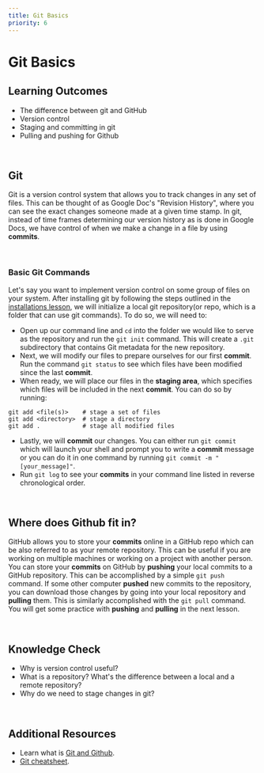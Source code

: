 ```yaml
---
title: Git Basics
priority: 6
---
```


# Git Basics

## Learning Outcomes

- The difference between git and GitHub
- Version control
- Staging and committing in git
- Pulling and pushing for Github

<br>

## Git

Git is a version control system that allows you to track changes in any set of files. This can be thought of as Google Doc's "Revision History", where you can see the exact changes someone made at a given time stamp.
In git, instead of time frames determining our version history as is done in Google Docs, we have control of when we make a change in a file by using <b>commits</b>.

<br>

### Basic Git Commands

Let's say you want to implement version control on some group of files on your system. After installing git by following the steps outlined in the [installations lesson](http://vennbury.com/lessons/python/basics/installations#installing-git-and-github-setup), we will initialize a local git repository(or repo, which is a folder that can use git commands). To do so, we will need to:

- Open up our command line and `cd` into the folder we would like to serve as the repository and
  run the `git init` command. This will create a `.git` subdirectory that contains Git metadata for the new repository.
- Next, we will modify our files to prepare ourselves for our first <b>commit</b>. Run the command `git status` to see which files have been modified since the last <b>commit</b>.
- When ready, we will place our files in the <b>staging area</b>, which specifies which files will be included in the next <b>commit</b>. You can do so by running:

```
git add <file(s)>    # stage a set of files
git add <directory>  # stage a directory
git add .            # stage all modified files
```

- Lastly, we will <b>commit</b> our changes. You can either run `git commit` which will launch your shell and prompt you to write a <b>commit</b> message or you can do it in one command by running `git commit -m "[your_message]"`.
- Run `git log` to see your <b>commits</b> in your command line listed in reverse chronological order.

<br>

## Where does Github fit in?

GitHub allows you to store your <b>commits</b> online in a GitHub repo which can be also referred to as your remote repository. This can be useful if you are working on multiple machines or working on a project with another person. You can store your <b>commits</b> on GitHub by <b>pushing</b> your local commits to a GitHub repository. This can be accomplished by a simple `git push` command. If some other computer <b>pushed</b> new commits to the repository, you can download those changes by going into your local repository and <b>pulling</b> them. This is similarly accomplished with the `git pull` command. You will get some practice with <b>pushing</b> and <b>pulling</b> in the next lesson.

<br>

## Knowledge Check

- Why is version control useful?
- What is a repository? What's the difference between a local and a remote repository?
- Why do we need to stage changes in git?

<br>

## Additional Resources

- Learn what is [Git and Github](https://content.red-badger.com/resources/what-is-git-and-github).
- [Git cheatsheet](https://www.atlassian.com/git/tutorials/atlassian-git-cheatsheet).
